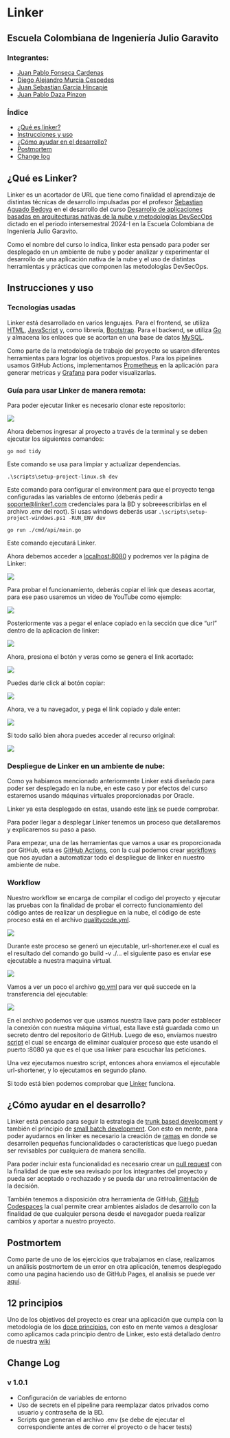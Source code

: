 # Linker

## Escuela Colombiana de Ingeniería Julio Garavito

### Integrantes:

- [Juan Pablo Fonseca Cardenas](https://github.com/juanchitololxd)
- [Diego Alejandro Murcia Cespedes](https://github.com/Diego-Murcia)
- [Juan Sebastian Garcia Hincapie](https://github.com/jgarciahincapie)
- [Juan Pablo Daza Pinzon](https://github.com/JuanPabloDaza)

### Índice

- [¿Qué es linker?](#qué-es-linker)
- [Instrucciones y uso](#instrucciones-y-uso)
- [¿Cómo ayudar en el desarrollo?](#cómo-ayudar-en-el-desarrollo)
- [Postmortem](#postmortem)
- [Change log](#change-log)


## ¿Qué es Linker?

Linker es un acortador de URL que tiene como finalidad el aprendizaje de distintas técnicas de 
desarrollo impulsadas por el profesor [Sebastian Aguado Bedoya](https://github.com/saguadob) en el desarrollo del curso
[Desarrollo de aplicaciones basadas en arquitecturas nativas de la nube y metodologías DevSecOps](https://www.escuelaing.edu.co/es/programas/curso-desarrollo-de-aplicaciones-basadas-en-arquitecturas-nativas-de-la-nube-y-metodologias-devsecops/)
dictado en el periodo intersemestral 2024-I en la Escuela Colombiana de Ingeniería Julio Garavito.

Como el nombre del curso lo indica, linker esta pensado para poder ser desplegado en un ambiente de nube y poder analizar y
experimentar el desarrollo de una aplicación nativa de la nube y el uso de distintas herramientas y prácticas que componen las metodologías DevSecOps.

## Instrucciones y uso

### Tecnologías usadas

Linker está desarrollado en varios lenguajes. Para el frontend, se utiliza [HTML](https://developer.mozilla.org/es/docs/Web/HTML), [JavaScript](https://developer.mozilla.org/es/docs/Web/JavaScript) y, como librería, [Bootstrap](https://getbootstrap.com). Para el backend, se utiliza [Go](https://go.dev) y almacena los enlaces que se acortan en una base de datos [MySQL](https://www.mysql.com).

Como parte de la metodología de trabajo del proyecto se usaron diferentes herramientas para lograr los objetivos propuestos. Para los pipelines usamos GitHub Actions,
implementamos [Prometheus](https://prometheus.io) en la aplicación para generar metricas y [Grafana](https://grafana.com) para poder visualizarlas.

### Guía para usar Linker de manera remota:

Para poder ejecutar linker es necesario clonar este repositorio:

![](/img/CloneRepo.png)<br>

Ahora debemos ingresar al proyecto a través de la terminal y se deben ejecutar los siguientes comandos:

```
go mod tidy
```

Este comando se usa para limpiar y actualizar dependencias.

```
.\scripts\setup-project-linux.sh dev
```
Este comando para configurar el environment para que el proyecto tenga configuradas las variables de entorno (deberás pedir a soporte@linker1.com credenciales para la BD y sobreeescribirlas en el archivo .env del root). Si usas windows deberás usar `.\scripts\setup-project-windows.ps1 -RUN_ENV dev`

```
go run ./cmd/api/main.go
```

Este comando ejecutará Linker.

Ahora debemos acceder a [localhost:8080](http://localhost:8080) y podremos ver la página de Linker:

![](/img/Linker1.png)<br>

Para probar el funcionamiento, deberás copiar el link que deseas acortar, para ese paso usaremos un video de YouTube como ejemplo:

![](/img/YoutubeVideo.png)<br>

Posteriormente vas a pegar el enlace copiado en la sección que dice “url” dentro de la aplicacion de linker:

![](/img/PasteURL.png)<br>

Ahora, presiona el botón y veras como se genera el link acortado:

![](/img/ShortenURL.png)<br>

Puedes darle click al botón copiar:

![](/img/CopyButton.png)<br>

Ahora, ve a tu navegador, y pega el link copiado y dale enter:

![](/img/PasteShortenURL.png)<br>

Si todo salió bien ahora puedes acceder al recurso original:

![](/img/Video.png)<br>

### Despliegue de Linker en un ambiente de nube:

Como ya habíamos mencionado anteriormente Linker está diseñado para poder ser desplegado en la nube, en este caso y por efectos del curso estaremos usando máquinas virtuales proporcionadas por Oracle.

Linker ya esta desplegado en estas, usando este [link](http://1.unli.ink) se puede comprobar.

Para poder llegar a desplegar Linker tenemos un proceso que detallaremos y explicaremos su paso a paso.

Para empezar, una de las herramientas que vamos a usar es proporcionada por GitHub, esta es [GitHub Actions](https://docs.github.com/en/actions), con la cual podemos crear [workflows](https://docs.github.com/en/actions/using-workflows)
que nos ayudan a automatizar todo el despliegue de linker en nuestro ambiente de nube.

### Workflow

Nuestro workflow se encarga de compilar el codigo del proyecto y ejecutar las pruebas con la finalidad de probar el correcto funcionamiento del código antes de realizar un despliegue en la nube, el código de este proceso está en el archivo [qualitycode.yml](/.github/workflows/qualitycode.yml).

![](/img/Workflow1.PNG)<br>

Durante este proceso se generó un ejecutable, url-shortener.exe el cual es el resultado del comando go build -v ./... el siguiente paso es enviar ese ejecutable a nuestra maquina virtual.

![](/img/Workflow2.PNG)<br>

Vamos a ver un poco el archivo [go.yml](/.github/workflows/go.yml) para ver qué succede en la transferencia del ejecutable:

![](/img/Workflow3.PNG)<br>

En el archivo podemos ver que usamos nuestra llave para poder establecer la conexión con nuestra máquina virtual, esta llave
está guardada como un secreto dentro del repositorio de GitHub. Luego de eso, enviamos nuestro [script](/scripts/kill-current-process.sh) el cual se encarga de eliminar cualquier proceso que este usando el puerto :8080 ya que es el que usa linker
para escuchar las peticiones.

Una vez ejecutamos nuestro script, entonces ahora enviamos el ejecutable url-shortener, y lo ejecutamos en segundo plano.

Si todo está bien podemos comprobar que [Linker](http://1.unli.ink) funciona.

## ¿Cómo ayudar en el desarrollo?

Linker está pensado para seguir la estrategia de [trunk based development](https://trunkbaseddevelopment.com) y también el principio de [small batch development](https://dora.dev/capabilities/working-in-small-batches/).
Con esto en mente, para poder ayudarnos en linker es necesario la creación de [ramas](https://docs.github.com/en/pull-requests/collaborating-with-pull-requests/proposing-changes-to-your-work-with-pull-requests/about-branches) en donde se desarrollen pequeñas funcionalidades
o características que luego puedan ser revisables por cualquiera de manera sencilla.

Para poder incluir esta funcionalidad es necesario crear un [pull request](https://docs.github.com/en/pull-requests/collaborating-with-pull-requests/proposing-changes-to-your-work-with-pull-requests/about-pull-requests)
con la finalidad de que este sea revisado por los integrantes del proyecto y pueda ser aceptado o rechazado y se pueda dar una retroalimentación de la decisión.

También tenemos a disposición otra herramienta de GitHub, [GitHub Codespaces](https://github.com/features/codespaces) la cual permite crear ambientes aislados de desarrollo
con la finalidad de que cualquier persona desde el navegador pueda realizar cambios y aportar a nuestro proyecto.

## Postmortem

Como parte de uno de los ejercicios que trabajamos en clase, realizamos un análisis postmortem de un error en otra aplicación, tenemos desplegado como una pagina haciendo uso de GitHub Pages, el analisis se puede ver [aquí](https://co-eiv-devsecops.github.io/linker-1-app/).

## 12 principios

Uno de los objetivos del proyecto es crear una aplicación que cumpla con la metodología de los [doce principios](https://12factor.net/es/), con esto en mente
vamos a desglosar como aplicamos cada principio dentro de Linker, esto está detallado dentro de nuestra [wiki](https://github.com/co-eiv-devsecops/linker-1-app/wiki/12-Principios)

## Change Log
### v 1.0.1
- Configuración de variables de entorno 
- Uso de secrets en el pipeline para reemplazar datos privados como usuario y contraseña de la BD.
- Scripts que generan el archivo .env (se debe de ejecutar el correspondiente antes de correr el proyecto o de hacer tests)